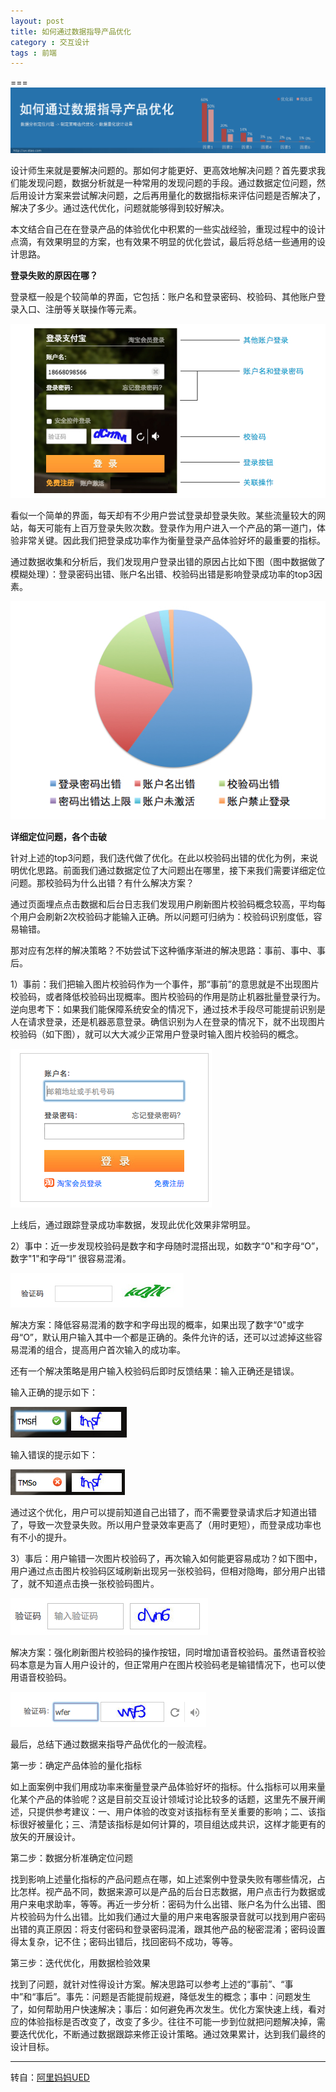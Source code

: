 ```yaml
---
layout: post
title: 如何通过数据指导产品优化
category : 交互设计 
tags : 前端
---
```


===
![网页设计](/blog-assets/2013-10-13/1.jpg)

设计师生来就是要解决问题的。那如何才能更好、更高效地解决问题？首先要求我们能发现问题，数据分析就是一种常用的发现问题的手段。通过数据定位问题，然后用设计方案来尝试解决问题，之后再用量化的数据指标来评估问题是否解决了，解决了多少。通过迭代优化，问题就能够得到较好解决。

本文结合自己在在登录产品的体验优化中积累的一些实战经验，重现过程中的设计点滴，有效果明显的方案，也有效果不明显的优化尝试，最后将总结一些通用的设计思路。

**登录失败的原因在哪？**

登录框一般是个较简单的界面，它包括：账户名和登录密码、校验码、其他账户登录入口、注册等关联操作等元素。

![网页设计](/blog-assets/2013-10-13/2.jpg)

看似一个简单的界面，每天却有不少用户尝试登录却登录失败。某些流量较大的网站，每天可能有上百万登录失败次数。登录作为用户进入一个产品的第一道门，体验非常关键。因此我们把登录成功率作为衡量登录产品体验好坏的最重要的指标。

通过数据收集和分析后，我们发现用户登录出错的原因占比如下图（图中数据做了模糊处理）：登录密码出错、账户名出错、校验码出错是影响登录成功率的top3因素。

![网页设计](/blog-assets/2013-10-13/3.jpg)

**详细定位问题，各个击破**

针对上述的top3问题，我们迭代做了优化。在此以校验码出错的优化为例，来说明优化思路。前面我们通过数据定位了大问题出在哪里，接下来我们需要详细定位问题。那校验码为什么出错？有什么解决方案？

通过页面埋点点击数据和后台日志我们发现用户刷新图片校验码概念较高，平均每个用户会刷新2次校验码才能输入正确。所以问题可归纳为：校验码识别度低，容易输错。

 

那对应有怎样的解决策略？不妨尝试下这种循序渐进的解决思路：事前、事中、事后。

 1）事前：我们把输入图片校验码作为一个事件，那“事前”的意思就是不出现图片校验码，或者降低校验码出现概率。图片校验码的作用是防止机器批量登录行为。逆向思考下：如果我们能保障系统安全的情况下，通过技术手段尽可能提前识别是人在请求登录，还是机器恶意登录。确信识别为人在登录的情况下，就不出现图片校验码（如下图），就可以大大减少正常用户登录时输入图片校验码的概念。

![网页设计](/blog-assets/2013-10-13/4.jpg)

上线后，通过跟踪登录成功率数据，发现此优化效果非常明显。



2）事中：近一步发现校验码是数字和字母随时混搭出现，如数字“0"和字母“O”，数字"1"和字母“I” 很容易混淆。

![网页设计](/blog-assets/2013-10-13/5.jpg)

解决方案：降低容易混淆的数字和字母出现的概率，如果出现了数字“0"或字母“O”，默认用户输入其中一个都是正确的。条件允许的话，还可以过滤掉这些容易混淆的组合，提高用户首次输入的成功率。

还有一个解决策略是用户输入校验码后即时反馈结果：输入正确还是错误。

输入正确的提示如下：

![网页设计](/blog-assets/2013-10-13/6.jpg)

输入错误的提示如下：

![网页设计](/blog-assets/2013-10-13/7.jpg)

通过这个优化，用户可以提前知道自己出错了，而不需要登录请求后才知道出错了，导致一次登录失败。所以用户登录效率更高了（用时更短），而登录成功率也有不小的提升。

3）事后：用户输错一次图片校验码了，再次输入如何能更容易成功？如下图中，用户通过点击图片校验码区域刷新出现另一张校验码，但相对隐晦，部分用户出错了，就不知道点击换一张校验码图片。

![网页设计](/blog-assets/2013-10-13/8.jpg)

解决方案：强化刷新图片校验码的操作按钮，同时增加语音校验码。虽然语音校验码本意是为盲人用户设计的，但正常用户在图片校验码老是输错情况下，也可以使用语音校验码。


![网页设计](/blog-assets/2013-10-13/9.jpg)
  

最后，总结下通过数据来指导产品优化的一般流程。

第一步：确定产品体验的量化指标

如上面案例中我们用成功率来衡量登录产品体验好坏的指标。什么指标可以用来量化某个产品的体验呢？这是目前交互设计领域讨论比较多的话题，这里先不展开阐述，只提供参考建议：一、用户体验的改变对该指标有至关重要的影响；二、该指标很好被量化；三、清楚该指标是如何计算的，项目组达成共识，这样才能更有的放矢的开展设计。

 

第二步：数据分析准确定位问题

找到影响上述量化指标的产品问题点在哪，如上述案例中登录失败有哪些情况，占比怎样。视产品不同，数据来源可以是产品的后台日志数据，用户点击行为数据或用户来电求助率，等等。再近一步分析：密码为什么出错、账户名为什么出错、图片校验码为什么出错。比如我们通过大量的用户来电客服录音就可以找到用户密码出错的真正原因：将支付密码和登录密码混淆，跟其他产品的秘密混淆；密码设置得太复杂，记不住；密码出错后，找回密码不成功，等等。

 

第三步：迭代优化，用数据检验效果

找到了问题，就针对性得设计方案。解决思路可以参考上述的“事前”、“事中”和“事后”。事先：问题是否能提前规避，降低发生的概念；事中：问题发生了，如何帮助用户快速解决；事后：如何避免再次发生。优化方案快速上线，看对应的体验指标是否改变了，改变了多少。往往不可能一步到位就把问题解决掉，需要迭代优化，不断通过数据跟踪来修正设计策略。通过效果累计，达到我们最终的设计目标。

***
转自：[阿里妈妈UED](http://ux.etao.com/posts/818)
